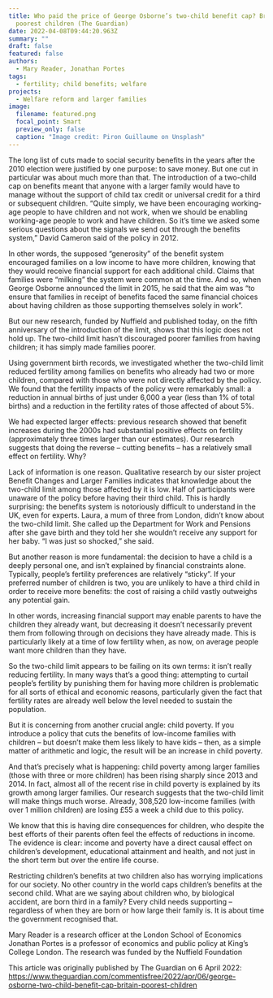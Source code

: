 ```yaml
---
title: Who paid the price of George Osborne’s two-child benefit cap? Britain’s
  poorest children (The Guardian)
date: 2022-04-08T09:44:20.963Z
summary: ""
draft: false
featured: false
authors:
  - Mary Reader, Jonathan Portes
tags:
  - fertility; child benefits; welfare
projects:
  - Welfare reform and larger families
image:
  filename: featured.png
  focal_point: Smart
  preview_only: false
  caption: "Image credit: Piron Guillaume on Unsplash"
---
```

The long list of cuts made to social security benefits in the years after the 2010 election were justified by one purpose: to save money. But one cut in particular was about much more than that. The introduction of a two-child cap on benefits meant that anyone with a larger family would have to manage without the support of child tax credit or universal credit for a third or subsequent children. “Quite simply, we have been encouraging working-age people to have children and not work, when we should be enabling working-age people to work and have children. So it’s time we asked some serious questions about the signals we send out through the benefits system,” David Cameron said of the policy in 2012.

In other words, the supposed “generosity” of the benefit system encouraged families on a low income to have more children, knowing that they would receive financial support for each additional child. Claims that families were “milking” the system were common at the time. And so, when George Osborne announced the limit in 2015, he said that the aim was “to ensure that families in receipt of benefits faced the same financial choices about having children as those supporting themselves solely in work”.

But our new research, funded by Nuffield and published today, on the fifth anniversary of the introduction of the limit, shows that this logic does not hold up. The two-child limit hasn’t discouraged poorer families from having children; it has simply made families poorer.

Using government birth records, we investigated whether the two-child limit reduced fertility among families on benefits who already had two or more children, compared with those who were not directly affected by the policy. We found that the fertility impacts of the policy were remarkably small: a reduction in annual births of just under 6,000 a year (less than 1% of total births) and a reduction in the fertility rates of those affected of about 5%.

We had expected larger effects: previous research showed that benefit increases during the 2000s had substantial positive effects on fertility (approximately three times larger than our estimates). Our research suggests that doing the reverse – cutting benefits – has a relatively small effect on fertility. Why?

Lack of information is one reason. Qualitative research by our sister project Benefit Changes and Larger Families indicates that knowledge about the two-child limit among those affected by it is low. Half of participants were unaware of the policy before having their third child. This is hardly surprising: the benefits system is notoriously difficult to understand in the UK, even for experts. Laura, a mum of three from London, didn’t know about the two-child limit. She called up the Department for Work and Pensions after she gave birth and they told her she wouldn’t receive any support for her baby. “I was just so shocked,” she said.

But another reason is more fundamental: the decision to have a child is a deeply personal one, and isn’t explained by financial constraints alone. Typically, people’s fertility preferences are relatively “sticky”. If your preferred number of children is two, you are unlikely to have a third child in order to receive more benefits: the cost of raising a child vastly outweighs any potential gain.

In other words, increasing financial support may enable parents to have the children they already want, but decreasing it doesn’t necessarily prevent them from following through on decisions they have already made. This is particularly likely at a time of low fertility when, as now, on average people want more children than they have.

So the two-child limit appears to be failing on its own terms: it isn’t really reducing fertility. In many ways that’s a good thing: attempting to curtail people’s fertility by punishing them for having more children is problematic for all sorts of ethical and economic reasons, particularly given the fact that fertility rates are already well below the level needed to sustain the population.

But it is concerning from another crucial angle: child poverty. If you introduce a policy that cuts the benefits of low-income families with children – but doesn’t make them less likely to have kids – then, as a simple matter of arithmetic and logic, the result will be an increase in child poverty.

And that’s precisely what is happening: child poverty among larger families (those with three or more children) has been rising sharply since 2013 and 2014. In fact, almost all of the recent rise in child poverty is explained by its growth among larger families. Our research suggests that the two-child limit will make things much worse. Already, 308,520 low-income families (with over 1 million children) are losing £55 a week a child due to this policy.

We know that this is having dire consequences for children, who despite the best efforts of their parents often feel the effects of reductions in income. The evidence is clear: income and poverty have a direct causal effect on children’s development, educational attainment and health, and not just in the short term but over the entire life course.

Restricting children’s benefits at two children also has worrying implications for our society. No other country in the world caps children’s benefits at the second child. What are we saying about children who, by biological accident, are born third in a family? Every child needs supporting – regardless of when they are born or how large their family is. It is about time the government recognised that.

Mary Reader is a research officer at the London School of Economics
Jonathan Portes is a professor of economics and public policy at King’s College London. The research was funded by the Nuffield Foundation

This article was originally published by The Guardian on 6 April 2022: https://www.theguardian.com/commentisfree/2022/apr/06/george-osborne-two-child-benefit-cap-britain-poorest-children
